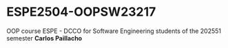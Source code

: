 # ESPE2504-OOPSW23217
OOP course ESPE - DCCO for Software Engineering students of the 202551 semester
**Carlos Paillacho**
